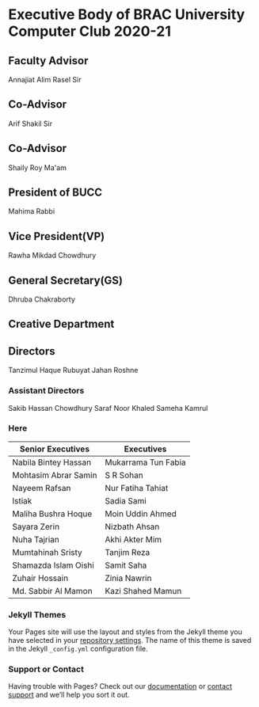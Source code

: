 # Executive Body of BRAC University Computer Club 2020-21
## Faculty Advisor 
Annajiat Alim Rasel Sir
## Co-Advisor
Arif Shakil Sir
## Co-Advisor
Shaily Roy Ma'am 
## President of BUCC
Mahima Rabbi
## Vice President(VP)
Rawha Mikdad Chowdhury
## General Secretary(GS)
Dhruba Chakraborty


## Creative Department

## Directors
Tanzimul Haque
Rubuyat Jahan Roshne
### Assistant Directors 
Sakib Hassan Chowdhury
Saraf Noor Khaled
Sameha Kamrul

### Here
Senior Executives | Executives
------------ | -------------
Nabila Bintey Hassan | Mukarrama Tun Fabia
Mohtasim Abrar Samin | S R Sohan
Nayeem Rafsan | Nur Fatiha Tahiat
Istiak | Sadia Sami
Maliha Bushra Hoque | Moin Uddin Ahmed
Sayara Zerin | Nizbath Ahsan
Nuha Tajrian | Akhi Akter Mim
Mumtahinah Sristy | Tanjim Reza
Shamazda Islam Oishi | Samit Saha
Zuhair Hossain | Zinia Nawrin
Md. Sabbir Al Mamon | Kazi Shahed Mamun

### Jekyll Themes

Your Pages site will use the layout and styles from the Jekyll theme you have selected in your [repository settings](https://github.com/TanjimReza/BUCC/settings). The name of this theme is saved in the Jekyll `_config.yml` configuration file.

### Support or Contact

Having trouble with Pages? Check out our [documentation](https://docs.github.com/categories/github-pages-basics/) or [contact support](https://github.com/contact) and we’ll help you sort it out.
